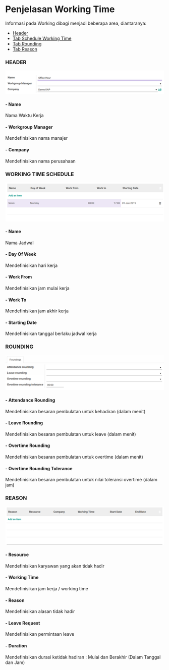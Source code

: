 # Penjelasan Working Time

Informasi pada Working dibagi menjadi beberapa area, diantaranya:

* [Header](#bagian-header)
* [Tab Schedule Working Time](#tab-jadwal)
* [Tab Rounding](#tab-rounding)
* [Tab Reason](#tab-reason)

### <a name="bagian-header">HEADER</a>

![](../../img/working-time/header.png)

#### <a name="field-name">-  Name</a>
  Nama Waktu Kerja

####  - <a name="field-manajer">Workgroup Manager</a>
  Mendefinisikan nama manajer

####  - <a name="field-company">Company</a>
  Mendefinisikan nama perusahaan

### <a name="tab-jadwal">WORKING TIME SCHEDULE</a>

![](../../img/working-time/tab-schedule.png)

####  - <a name="field-schedule-name">Name</a>
  Nama Jadwal

####  - <a name="field-schedule-dayofweek">Day Of Week</a>
  Mendefinisikan hari kerja

####  - <a name="field-schedule-workfrom">Work From</a>
  Mendefinisikan jam mulai kerja

####  - <a name="field-schedule-workto">Work To</a>
  Mendefinisikan jam akhir kerja

####  - <a name="field-schedule-startingdate">Starting Date</a>
  Mendefinisikan tanggal berlaku jadwal kerja

### <a name="tab-rounding">ROUNDING</a>

![](../../img/working-time/tab-rounding.png)

####  - <a name="field-rounding-attendance">Attendance Rounding</a>
  Mendefinisikan besaran pembulatan untuk kehadiran (dalam menit)

####  - <a name="field-rounding-Leave">Leave Rounding</a>
  Mendefinisikan besaran pembulatan untuk leave (dalam menit)

####  - <a name="field-rounding-overtime">Overtime Rounding</a>
  Mendefinisikan besaran pembulatan untuk overtime (dalam menit)

####  - <a name="field-rounding-tolerance">Overtime Rounding Tolerance</a>
  Mendefinisikan besaran pembulatan untuk nilai toleransi overtime (dalam jam)

### <a name="tab-reason">REASON</a>

![](../../img/working-time/tab-reason.png)

####  - <a name="field-reason-resource">Resource</a>
  Mendefinisikan karyawan yang akan tidak  hadir

####  - <a name="field-reason-workingtime">Working Time</a>
  Mendefinisikan jam kerja / working time

####  - <a name="field-reason-reason">Reason</a>
  Mendefinisikan alasan tidak hadir

####  - <a name="field-reason-leaverequest">Leave Request</a>
  Mendefinisikan permintaan leave

####  - <a name="field-reason-duration">Duration</a>
  Mendefinisikan durasi ketidak hadiran : Mulai dan Berakhir (Dalam Tanggal dan Jam)

